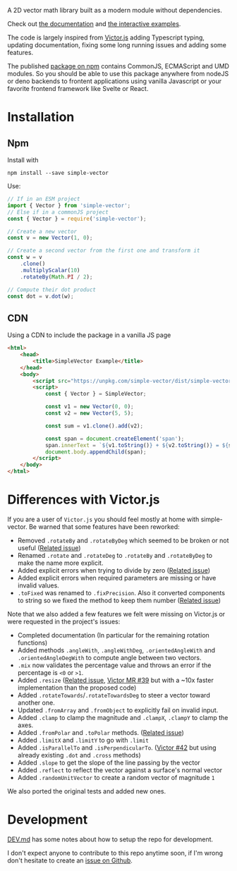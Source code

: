 A 2D vector math library built as a modern module without dependencies.

Check out [the documentation](https://statox.github.io/simple-vector.ts/) and [the interactive examples](https://statox.github.io/simple-vector-examples/).

The code is largely inspired from [Victor.js](https://www.npmjs.com/package/victor) adding Typescript typing, updating documentation, fixing some long running issues and
adding some features.

The published [package on npm](https://www.npmjs.com/package/simple-vector) contains CommonJS, ECMAScript and UMD modules. So you should be able to use this package anywhere from nodeJS or deno backends to frontent applications using vanilla Javascript or your favorite frontend framework like Svelte or React.

# Installation

## Npm

Install with

```shell
npm install --save simple-vector
```

Use:

```typescript
// If in an ESM project
import { Vector } from 'simple-vector';
// Else if in a commonJS project
const { Vector } = require('simple-vector');

// Create a new vector
const v = new Vector(1, 0);

// Create a second vector from the first one and transform it
const w = v
    .clone()
    .multiplyScalar(10)
    .rotateBy(Math.PI / 2);

// Compute their dot product
const dot = v.dot(w);
```

## CDN

Using a CDN to include the package in a vanilla JS page

```html
<html>
    <head>
        <title>SimpleVector Example</title>
    </head>
    <body>
        <script src="https://unpkg.com/simple-vector/dist/simple-vector.umd.js"></script>
        <script>
            const { Vector } = SimpleVector;

            const v1 = new Vector(0, 0);
            const v2 = new Vector(5, 5);

            const sum = v1.clone().add(v2);

            const span = document.createElement('span');
            span.innerText = `${v1.toString()} + ${v2.toString()} = ${sum.toString()}`;
            document.body.appendChild(span);
        </script>
    </body>
</html>
```

# Differences with Victor.js

If you are a user of `Victor.js` you should feel mostly at home with simple-vector. Be warned that some features have been reworked:

- Removed `.rotateBy` and `.rotateByDeg` which seemed to be broken or not useful ([Related issue](https://github.com/maxkueng/victor/issues/37))
- Renamed `.rotate` and `.rotateDeg` to `.rotateBy` and `.rotateByDeg` to make the name more explicit.
- Added explicit errors when trying to divide by zero ([Related issue](https://github.com/maxkueng/victor/issues/40))
- Added explicit errors when required parameters are missing or have invalid values.
- `.toFixed` was renamed to `.fixPrecision`. Also it converted components to string so we fixed the method to keep them number ([Related issue](https://github.com/maxkueng/victor/issues/28))

Note that we also added a few features we felt were missing on Victor.js or were requested in the project's issues:

- Completed documentation (In particular for the remaining rotation functions)
- Added methods `.angleWith`, `.angleWithDeg`, `.orientedAngleWith` and `.orientedAngleDegWith` to compute angle between two vectors.
- `.mix` now validates the percentage value and throws an error if the percentage is `<0` or `>1`.
- Added `.resize` ([Related issue](https://github.com/maxkueng/victor/issues/32), [Victor MR #39](https://github.com/maxkueng/victor/pull/39) but with a ~10x faster implementation than the proposed code)
- Added `.rotateTowards`/`.rotateTowardsDeg` to steer a vector toward another one.
- Updated `.fromArray` and `.fromObject` to explicitly fail on invalid input.
- Added `.clamp` to clamp the magnitude and `.clampX`, `.clampY` to clamp the axes.
- Added `.fromPolar` and `.toPolar` methods. ([Related issue](https://github.com/maxkueng/victor/issues/26))
- Added `.limitX` and `.limitY` to go with `.limit`
- Added `.isParallelTo` and `.isPerpendicularTo`. ([Victor #42](https://github.com/maxkueng/victor/pull/42) but using already existing `.dot` and `.cross` methods)
- Added `.slope` to get the slope of the line passing by the vector
- Added `.reflect` to reflect the vector against a surface's normal vector
- Added `.randomUnitVector` to create a random vector of magnitude `1`

We also ported the original tests and added new ones.

# Development

[DEV.md](https://github.com/statox/simple-vector.ts/blob/main/DEV.md) has some notes about how to setup the repo for development.

I don't expect anyone to contribute to this repo anytime soon, if I'm wrong don't hesitate to create an [issue on Github](https://github.com/statox/simple-vector.ts/issues).
